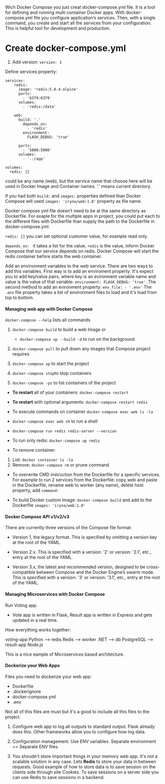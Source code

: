 Wich Docker Compose you just creat docker-compose.yml file. It is a tool for defining and running multi container Docker apps. With docker-compose.yml file you configure application’s services. Then, with a single command, you create and start all the services from your configuration. This is helpful tool for development and production.

# Create docker-compose.yml

1. Add version:
```version: 3``` 

Define services property:
``` 
services: 
    redis:
   	  image: 'redis:5.0.4-alpine'
   	  ports:
   	    - '6379:6379'
   	  volumes:
   	    - 'redis:/data'  

   	web: 
   	  build: '.'
        depends_on:
          - 'redis'
        environment:
          FLASK_DEBUG: 'true'

   	  ports:
   	    - '5000:5000'
   	  volumes:
   	    - '.:/app' 

volumes:
  redis: {}

```

could be any name (web), but the service name that choose here will be used in Docker Image and Container names. '.' means current directory.

If you had both `build:` and `images:` properties defined than Docker Compose will used `images: 'iryna/web:1.0'` property as file name.

Docker compose yml file doesn't need to be at the same directory as Dockerfile. For exaple for the multiple apps in project, you could put each to the different files with Dockerfile than supply the path to the Dockerfile in docker-compose.yml.

`redis: {}` you can set optional customer value, for example read only.

`depends_on: ` it takes a list for the value, `redis` is the value, inform Docker Compose that our service depends on redis. Docker Compose will start the redis container before starts the web container.

Add an environment variables to the web service. There are two ways to add this variables. First way is to add an enviroment property. It's expect you to add key/value pairs, where key is an evironment variable name and value is the value of that variable: `environment: FLASK_DEBUG: 'true'`. 
The second method to add an evironment property: `env_file: - '.env'` 
The `.env` file property takes a list of environment files to load and it's load from top to bottom.

#### Managing web app with Docker Compose

`docker-compose --help` lists all commands

1. `docker-compose build` to build a web Image or 
   -  `docker-compose up --build -d` to run on the background

2. `docker-compose pull` to pull down any images that Compose project requires

3. `docker-compose up` to start the project

4. `docker-compose stop`to stop containers

5. `docker-compose -ps` to list containers of the project

- **To restart** all of your containers: `docker-compose restart` 
- **To restart** with optional arguments: `docker-compose restart redis`

- To execute commands on container `docker-compose exec web ls -la`

- `docker-compose exec web sh` to run a shell

- `docker-compose run redis redis-server --version` 

- To run only redis: `docker-compose up redis`

- To remove container: 
 1. List: `docker container ls -la`
 2. Remove: `docker-compose rm` or prune command

- To overwrite CMD instruction from the Dockerfile for a specific services. For example to run 2 services from the Dockerfile: copy web and paste in the Dockerfile, rename web to worker (any name), delete host property, add `command: `

- To build Docker custom Image: `docker-compose build` and add to the Dockerfile `images: 'iryna/web:1.0'`


#### Docker Compose API v1/v2/v3

There are currently three versions of the Compose file format:

- Version 1, the legacy format. This is specified by omitting a version key at the root of the YAML.

- Version 2.x. This is specified with a version: '2' or version: '2.1', etc., entry at the root of the YAML.

- Version 3.x, the latest and recommended version, designed to be cross-compatible between Compose and the Docker Engine’s swarm mode. This is specified with a version: '3' or version: '3.1', etc., entry at the root of the YAML.


#### Managing Microservices with Docker Compose

Run Voting app.

- Vote app is written in Flask, Result app is written in Express and gets updated in a real time.
 
 How everything works together:

voting-app Python --> redis Redis --> worker .NET --> db PostgreSQL --> result-app Node.js

This is a nice eample of Microservices based architecture.


#### Dockerize your Web Apps

Files you need to dockerize your web app:

- Dockerfile
- .dockerignore
- docker-compose.yml
- .env

Not all of this files are must but it's a good to include all this files to the project.

1. Configure web app to log all outputs to standard output. Flask already does this. Other frameworks allow you to configure how log data.

2. Configuration management. Use ENV variables. Separate environment == Separate ENV files.

3. You shoudn't store important things in your memory web app. It's not a scalable solution in any case. Lets **Redis** to store your data in between requests. Good example of how to store data is to save session on the clients side through site Cookies. To save sessions on a server side you can use Redis to save sessions in a backend.



